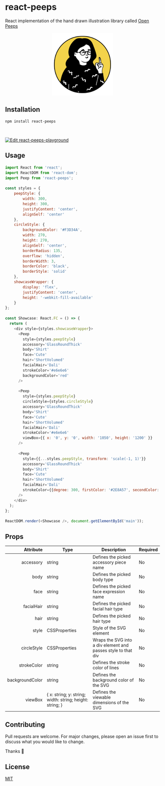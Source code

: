 # react-peeps

React implementation of the hand drawn illustration library called [Open Peeps](https://www.openpeeps.com/)

<p align="center"><img src="example.png" alt="peeps example" width="200"/></p>

## Installation

```
npm install react-peeps
```

</br>

[![Edit react-peeps-playground](https://codesandbox.io/static/img/play-codesandbox.svg)](https://codesandbox.io/s/react-peeps-playground-mbtlj?fontsize=14&hidenavigation=1&theme=dark)

## Usage

```javascript
import React from 'react';
import ReactDOM from 'react-dom';
import Peep from 'react-peeps';

const styles = {
	peepStyle: {
		width: 300,
		height: 300,
		justifyContent: 'center',
		alignSelf: 'center'
	},
	circleStyle: {
		backgroundColor: '#F3D34A',
		width: 270,
		height: 270,
		alignSelf: 'center',
		borderRadius: 135,
		overflow: 'hidden',
		borderWidth: 3,
		borderColor: 'black',
		borderStyle: 'solid'
	},
	showcaseWrapper: {
		display: 'flex',
		justifyContent: 'center',
		height: '-webkit-fill-available'
	}
};

const Showcase: React.FC = () => {
  return (
    <div style={styles.showcaseWrapper}>
      <Peep
        style={styles.peepStyle}
        accessory='GlassRoundThick'
        body='Shirt'
        face='Cute'
        hair='ShortVolumed'
        facialHair='Dali'
        strokeColor='#e6e6e6'
        backgroundColor='red'
      />

      <Peep
        style={styles.peepStyle}
        circleStyle={styles.circleStyle}
        accessory='GlassRoundThick'
        body='Shirt'
        face='Cute'
        hair='ShortVolumed'
        facialHair='Dali'
        strokeColor='#e6e6e6'
        viewBox={{ x: '0', y: '0', width: '1050', height: '1200' }}
      />

      <Peep
        style={{...styles.peepStyle, transform: 'scale(-1, 1)'}}
        accessory='GlassRoundThick'
        body='Shirt'
        face='Cute'
        hair='ShortVolumed'
        facialHair='Dali'
        strokeColor={{degree: 300, firstColor: '#2E8A57', secondColor: '#81087F'}}
      />
    </div>
  );
};

ReactDOM.render(<Showcase />, document.getElementById('main'));
```

## Props

|       Attribute | Type                                                             | Description                                                   | Required |
|----------------:|------------------------------------------------------------------|---------------------------------------------------------------|----------|
| accessory       | string                                                           | Defines the picked accessory piece name                       | No       |
| body            | string                                                           | Defines the picked body type                                  | No       |
| face            | string                                                           | Defines the picked face expression name                       | No       |
| facialHair      | string                                                           | Defines the picked facial hair type                           | No       |
| hair            | string                                                           | Defines the picked hair type                                  | No       |
| style           | CSSProperties                                                    | Style of the SVG element                                      | No       |
| circleStyle     | CSSProperties                                                    | Wraps the SVG into a div element and passes style to that div | No       |
| strokeColor     | string                                                           | Defines the stroke color of lines                             | No       |
| backgroundColor | string                                                           | Defines the background color of the SVG                       | No       |
| viewBox         | {   x: string;   y: string;   width: string;   height: string; } | Defines the viewable dimensions of the SVG                    | No       |

## Contributing

Pull requests are welcome. For major changes, please open an issue first to discuss what you would like to change.

Thanks :raised_hands:

## License

[MIT](<[https://choosealicense.com/licenses/mit/](https://choosealicense.com/licenses/mit/)>)
